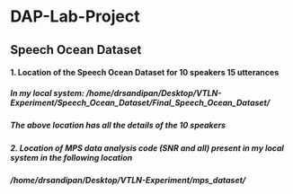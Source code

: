 # DAP-Lab-Project
## Speech Ocean Dataset
#### 1. Location of the Speech Ocean Dataset for 10 speakers 15 utterances 
##### In my local system: /home/drsandipan/Desktop/VTLN-Experiment/Speech_Ocean_Dataset/Final_Speech_Ocean_Dataset/
##### The above location has all the details of the 10 speakers
##### 2. Location of MPS data analysis code (SNR and all) present in my local system in the following location
##### /home/drsandipan/Desktop/VTLN-Experiment/mps_dataset/
